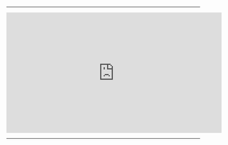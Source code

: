 

---
<iframe width="560" height="315" src="https://www.youtube.com/embed/0LRN8mUEbLg?si=ZQxiI09QtkSAaiPq" title="New Water" frameborder="0" allow="accelerometer; autoplay; clipboard-write; encrypted-media; gyroscope; picture-in-picture; web-share" referrerpolicy="strict-origin-when-cross-origin" allowfullscreen></iframe>


---
